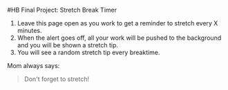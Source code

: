 #HB Final Project: Stretch Break Timer
1. Leave this page open as you work to get a reminder to stretch every X minutes. 
2. When the alert goes off, all your work will be pushed to the background and you will be shown a stretch tip.
3. You will see a random stretch tip every breaktime.

Mom always says:
> Don't forget to stretch!
